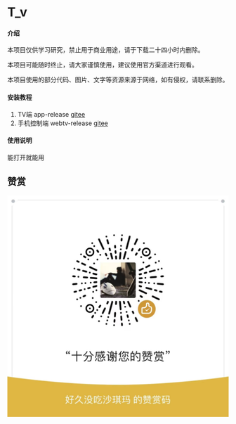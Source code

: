# T_v

#### 介绍
本项目仅供学习研究，禁止用于商业用途，请于下载二十四小时内删除。

本项目可能随时终止，请大家谨慎使用，建议使用官方渠道进行观看。

本项目使用的部分代码、图片、文字等资源来源于网络，如有侵权，请联系删除。



#### 安装教程

1.  TV端 app-release [gitee](https://gitee.com/Csjon/apks/raw/master/app-release.apk)
2.  手机控制端  webtv-release [gitee](https://gitee.com/Csjon/apks/raw/master/webtv-release.apk)

#### 使用说明

  能打开就能用
 
## 赞赏

![image](./zs.jpg)
